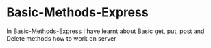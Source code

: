 # Basic-Methods-Express
In Basic-Methods-Express I have learnt about Basic get, put, post and Delete methods how to work on server
